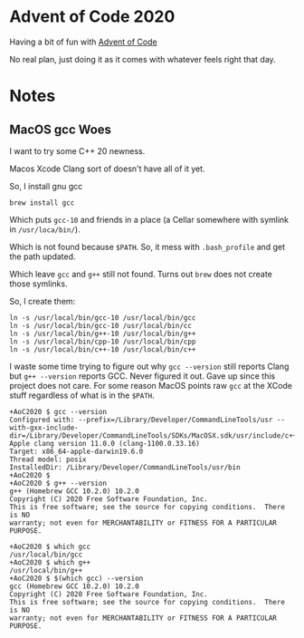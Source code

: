 # Advent of Code 2020

Having a bit of fun with [Advent of Code](https://adventofcode.com/)

No real plan, just doing it as it comes with whatever feels right that day.


# Notes

## MacOS gcc Woes

I want to try some C++ 20 newness.

Macos Xcode Clang sort of doesn't have all of it yet.

So, I install gnu gcc

```
brew install gcc
```

Which puts `gcc-10` and friends in a place (a Cellar somewhere with symlink in `/usr/loca/bin/`).

Which is not found because `$PATH`. So, it mess with `.bash_profile` and get the path updated.

Which leave `gcc` and `g++` still not found.  Turns out `brew` does not create those symlinks.

So, I create them:

```
ln -s /usr/local/bin/gcc-10 /usr/local/bin/gcc
ln -s /usr/local/bin/gcc-10 /usr/local/bin/cc
ln -s /usr/local/bin/g++-10 /usr/local/bin/g++
ln -s /usr/local/bin/cpp-10 /usr/local/bin/cpp
ln -s /usr/local/bin/c++-10 /usr/local/bin/c++
```

I waste some time trying to figure out why `gcc --version` still reports Clang but `g++ --version` reports GCC. Never figured it out. Gave up since this project does not care. For some reason MacOS points raw `gcc` at the XCode stuff regardless of what is in the `$PATH`.

```
+AoC2020 $ gcc --version
Configured with: --prefix=/Library/Developer/CommandLineTools/usr --with-gxx-include-dir=/Library/Developer/CommandLineTools/SDKs/MacOSX.sdk/usr/include/c++/4.2.1
Apple clang version 11.0.0 (clang-1100.0.33.16)
Target: x86_64-apple-darwin19.6.0
Thread model: posix
InstalledDir: /Library/Developer/CommandLineTools/usr/bin
+AoC2020 $
+AoC2020 $ g++ --version
g++ (Homebrew GCC 10.2.0) 10.2.0
Copyright (C) 2020 Free Software Foundation, Inc.
This is free software; see the source for copying conditions.  There is NO
warranty; not even for MERCHANTABILITY or FITNESS FOR A PARTICULAR PURPOSE.

+AoC2020 $ which gcc
/usr/local/bin/gcc
+AoC2020 $ which g++
/usr/local/bin/g++
+AoC2020 $ $(which gcc) --version
gcc (Homebrew GCC 10.2.0) 10.2.0
Copyright (C) 2020 Free Software Foundation, Inc.
This is free software; see the source for copying conditions.  There is NO
warranty; not even for MERCHANTABILITY or FITNESS FOR A PARTICULAR PURPOSE.
```


